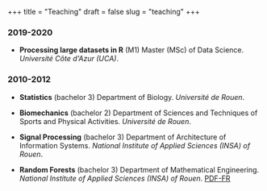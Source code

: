 +++ 
title = "Teaching"
draft = false
slug = "teaching"
+++ 

### 2019-2020

* **Processing large datasets in R** (M1) 
Master (MSc) of Data Science. 
*Université Côte d'Azur (UCA)*. 


### 2010-2012

* **Statistics** (bachelor 3) 
Department of Biology. 
*Université de Rouen*.

* **Biomechanics** (bachelor 2) 
Department of Sciences and Techniques of Sports and Physical Activities. 
*Université de Rouen*.

* **Signal Processing** (bachelor 3) 
Department of Architecture of Information Systems. 
*National Institute of Applied Sciences (INSA) of Rouen*.

* **Random Forests** (bachelor 3) 
Department of Mathematical Engineering. 
*National Institute of Applied Sciences (INSA) of Rouen*.
[PDF-FR](http://aurelie.boisbunon.free.fr/downloads/GM5Stat9_2008.pdf)

